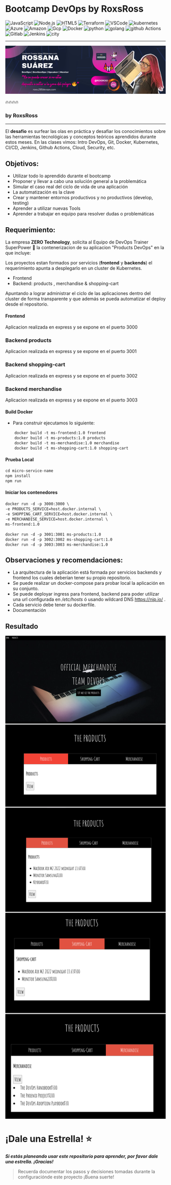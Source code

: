 # Bootcamp DevOps by RoxsRoss
![JavaScript](https://img.shields.io/badge/-JavaScript-F7DF1E?style=for-the-badge&logo=JavaScript&logoColor=black)
![Node.js](https://img.shields.io/badge/-Node.js-339933?style=for-the-badge&logo=node.js&logoColor=white)
![HTML5](https://img.shields.io/badge/-HTML5-E34F26?style=for-the-badge&logo=html5&logoColor=white)
![Terraform](https://img.shields.io/badge/terraform-7B42BC?logo=terraform&logoColor=white&style=for-the-badge)
![VSCode](https://img.shields.io/badge/Visual_Studio_Code-0078D4?style=for-the-badge&logo=visual%20studio%20code&logoColor=white)
![kubernetes](https://img.shields.io/badge/kubernetes-326CE5?logo=kubernetes&logoColor=white&style=for-the-badge)
![Azure](https://img.shields.io/badge/azure-0078D4?logo=microsoft-azure&logoColor=white&style=for-the-badge)
![Amazon](https://img.shields.io/badge/Amazon_AWS-232F3E?style=for-the-badge&logo=amazon-aws&logoColor=white)
![Gcp](https://img.shields.io/badge/Google_Cloud-4285F4?style=for-the-badge&logo=google-cloud&logoColor=white)
![Docker](https://img.shields.io/badge/docker-2496ED?logo=docker&logoColor=white&style=for-the-badge)
![python](https://img.shields.io/badge/python-3776AB?logo=python&logoColor=white&style=for-the-badge)
![golang](https://img.shields.io/badge/Go-00ADD8?style=for-the-badge&logo=go&logoColor=white)
![github Actions](https://img.shields.io/badge/GitHub_Actions-2088FF?style=for-the-badge&logo=github-actions&logoColor=white)
![Gitlab](https://img.shields.io/badge/GitLab-330F63?style=for-the-badge&logo=gitlab&logoColor=white)
![Jenkins](	https://img.shields.io/badge/Jenkins-D24939?style=for-the-badge&logo=Jenkins&logoColor=white)
![city](https://img.shields.io/badge/TeamCity-000000?style=for-the-badge&logo=TeamCity&logoColor=white)

---
![](https://github.com/roxsross/roxsross/blob/main/images/roxsross-banner-1.png)

🔥🔥🔥🔥

### by RoxsRoss

---
El **desafío** es surfear las olas en práctica y desafiar los conocimientos sobre las herramientas tecnológicas y conceptos teóricos aprendidos durante estos meses.
En las clases vimos: Intro DevOps, Git, Docker, Kubernetes, CI/CD, Jenkins, Github Actions, Cloud, Security, etc.

## **Objetivos**:
- Utilizar todo lo aprendido durante el bootcamp
- Proponer y llevar a cabo una solución general a la problemática
- Simular el caso real del ciclo de vida de una aplicación
- La automatización es la clave
- Crear y mantener entornos productivos y no productivos (develop, testing)
- Aprender a utilizar nuevas Tools
- Aprender a trabajar en equipo para resolver dudas o problemáticas

## **Requerimiento:**
La empresa **ZERO Technology**, solicita al Equipo de DevOps Trainer SuperPower 🚀 la contenerizacion de su aplicacion "Products DevOps" en la que incluye:

Los proyectos estan formados por servicios (**frontend** y **backends**) el requerimiento apunta a desplegarlo en un cluster de Kubernetes. 

- Frontend
- Backend: products , merchandise & shopping-cart

Apuntando a lograr administrar el ciclo de las aplicaciones dentro del cluster de forma transparente y que además se pueda automatizar el deploy desde el repositorio.

#### Frontend
Aplicacion realizada en express y se expone en el puerto 3000

### Backend products
Aplicacion realizada en express y se expone en el puerto 3001

### Backend shopping-cart
Aplicacion realizada en express y se expone en el puerto 3002

### Backend merchandise
Aplicacion realizada en express y se expone en el puerto 3003


#### Build Docker 
- Para construir ejecutamos lo siguiente:
```
    docker build -t ms-frontend:1.0 frontend
    docker build -t ms-products:1.0 products
    docker build -t ms-merchandise:1.0 merchandise
    docker build -t ms-shopping-cart:1.0 shopping-cart
```
#### Prueba Local
    cd micro-service-name 
    npm install
    npm run
    

#### Iniciar los contenedores 
    docker run -d -p 3000:3000 \
    -e PRODUCTS_SERVICE=host.docker.internal \
    -e SHOPPING_CART_SERVICE=host.docker.internal \
    -e MERCHANDISE_SERVICE=host.docker.internal \
    ms-frontend:1.0

    docker run -d -p 3001:3001 ms-products:1.0
    docker run -d -p 3002:3002 ms-shopping-cart:1.0
    docker run -d -p 3003:3003 ms-merchandise:1.0


## **Observaciones y recomendaciones:**
- La arquitectura de la aplicación está formada por servicios backends y frontend los cuales deberían tener su propio repositorio.
- Se puede realizar un docker-compose para probar local la aplicación en su conjunto.
- Se puede deployar ingress para frontend, backend para poder utilizar una url configurada en */etc/hosts* ó usando wildcard DNS https://nip.io/ .
- Cada servicio debe tener su dockerfile.
- Documentación


## Resultado

![](docs/1.png)
![](docs/2.png)
![](docs/3.png)
![](docs/4.png)
![](docs/5.png)


# ¡Dale una Estrella! ⭐

***Si estás planeando usar este repositorio para aprender, por favor dale una estrella. ¡Gracias!***


> Recuerda documentar los pasos y decisiones tomadas durante la configuraciónde este proyecto ¡Buena suerte!


